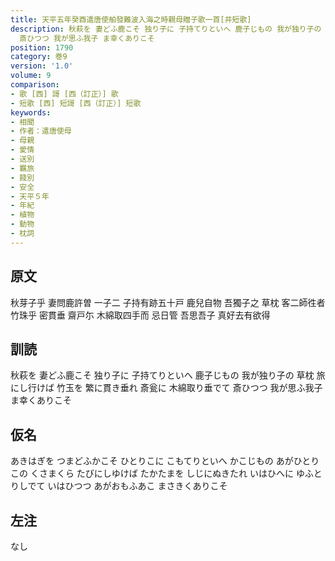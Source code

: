 ```yaml
---
title: 天平五年癸酉遣唐使舶發難波入海之時親母贈子歌一首[并短歌]
description: 秋萩を 妻どふ鹿こそ 独り子に 子持てりといへ 鹿子じもの 我が独り子の 草枕 旅にし行けば 竹玉を 繁に貫き垂れ 斎瓮に 木綿取り垂でて
  斎ひつつ 我が思ふ我子 ま幸くありこそ
position: 1790
category: 巻9
version: '1.0'
volume: 9
comparison:
- 歌 [西] 謌 [西（訂正）] 歌
- 短歌 [西] 短謌 [西（訂正）] 短歌
keywords:
- 相聞
- 作者：遣唐使母
- 母親
- 愛情
- 送別
- 羈旅
- 餞別
- 安全
- 天平５年
- 年紀
- 植物
- 動物
- 枕詞
---
```


## 原文

秋芽子乎 妻問鹿許曽 一子二 子持有跡五十戸 鹿兒自物 吾獨子之 草枕 客二師徃者 竹珠乎 密貫垂 齋戸尓 木綿取四手而 忌日管 吾思吾子 真好去有欲得

## 訓読

秋萩を 妻どふ鹿こそ 独り子に 子持てりといへ 鹿子じもの 我が独り子の 草枕 旅にし行けば 竹玉を 繁に貫き垂れ 斎瓮に 木綿取り垂でて 斎ひつつ 我が思ふ我子 ま幸くありこそ

## 仮名

あきはぎを つまどふかこそ ひとりこに こもてりといへ かこじもの あがひとりこの くさまくら たびにしゆけば たかたまを しじにぬきたれ いはひへに ゆふとりしでて いはひつつ あがおもふあこ まさきくありこそ

## 左注

なし
